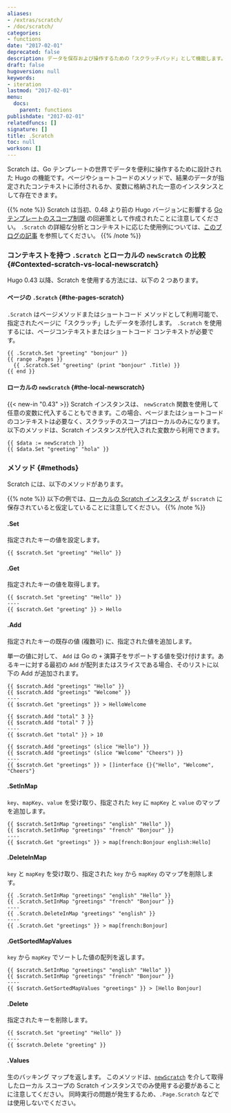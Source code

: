 ```yaml
---
aliases:
- /extras/scratch/
- /doc/scratch/
categories:
- functions
date: "2017-02-01"
deprecated: false
description: データを保存および操作するための「スクラッチパッド」として機能します。
draft: false
hugoversion: null
keywords:
- iteration
lastmod: "2017-02-01"
menu:
  docs:
    parent: functions
publishdate: "2017-02-01"
relatedfuncs: []
signature: []
title: .Scratch
toc: null
workson: []
---
```


Scratch は、Go テンプレートの世界でデータを便利に操作するために設計された Hugo の機能です。ページやショートコードのメソッドで、結果のデータが指定されたコンテキストに添付されるか、変数に格納された一意のインスタンスとして存在できます。

{{% note %}}
Scratch は当初、0.48 より前の Hugo バージョンに影響する [Go テンプレートのスコープ制限](https://github.com/golang/go/issues/10608) の回避策として作成されたことに注意してください。 `.Scratch` の詳細な分析とコンテキストに応じた使用例については、[このブログの記事](https://regisphilibert.com/blog/2017/04/hugo-scratch-explained-variable/) を参照してください。
{{% /note %}}

### コンテキストを持つ `.Scratch` とローカルの `newScratch` の比較 {#Contexted-scratch-vs-local-newscratch}

Hugo 0.43 以降、Scratch を使用する方法には、以下の 2 つあります。

#### ページの `.Scratch` {#the-pages-scratch}

`.Scratch` はページメソッドまたはショートコード メソッドとして利用可能で、指定されたページに「スクラッチ」したデータを添付します。 `.Scratch` を使用するには、ページコンテキストまたはショートコード コンテキストが必要です。

```go-html-template
{{ .Scratch.Set "greeting" "bonjour" }}
{{ range .Pages }}
  {{ .Scratch.Set "greeting" (print "bonjour" .Title) }}
{{ end }}
```

#### ローカルの `newScratch` {#the-local-newscratch}

{{< new-in "0.43" >}} Scratch インスタンスは、 `newScratch` 関数を使用して任意の変数に代入することもできます。この場合、ページまたはショートコードのコンテキストは必要なく、スクラッチのスコープはローカルのみになります。 以下のメソッドは、Scratch インスタンスが代入された変数から利用できます。

```go-html-template
{{ $data := newScratch }}
{{ $data.Set "greeting" "hola" }}
```

### メソッド {#methods}

Scratch には、以下のメソッドがあります。

{{% note %}}
以下の例では、[ローカルの Scratch インスタンス](#the-local-newscratch) が `$scratch` に保存されていると仮定していることに注意してください。
{{% /note %}}

#### .Set

指定されたキーの値を設定します。

```go-html-template
{{ $scratch.Set "greeting" "Hello" }}
```

#### .Get

指定されたキーの値を取得します。

```go-html-template
{{ $scratch.Set "greeting" "Hello" }}
----
{{ $scratch.Get "greeting" }} > Hello
```

#### .Add

指定されたキーの既存の値 (複数可) に、指定された値を追加します。

単一の値に対して、 `Add` は Go の `+` 演算子をサポートする値を受け付けます。あるキーに対する最初の `Add` が配列またはスライスである場合、そのリストに以下の Add が追加されます。

```go-html-template
{{ $scratch.Add "greetings" "Hello" }}
{{ $scratch.Add "greetings" "Welcome" }}
----
{{ $scratch.Get "greetings" }} > HelloWelcome
```

```go-html-template
{{ $scratch.Add "total" 3 }}
{{ $scratch.Add "total" 7 }}
----
{{ $scratch.Get "total" }} > 10
```

```go-html-template
{{ $scratch.Add "greetings" (slice "Hello") }}
{{ $scratch.Add "greetings" (slice "Welcome" "Cheers") }}
----
{{ $scratch.Get "greetings" }} > []interface {}{"Hello", "Welcome", "Cheers"}
```

#### .SetInMap

`key`、`mapKey`、`value` を受け取り、指定された `key` に `mapKey` と `value` のマップを追加します。

```go-html-template
{{ $scratch.SetInMap "greetings" "english" "Hello" }}
{{ $scratch.SetInMap "greetings" "french" "Bonjour" }}
----
{{ $scratch.Get "greetings" }} > map[french:Bonjour english:Hello]
```

#### .DeleteInMap

`key` と `mapKey` を受け取り、指定された `key` から `mapKey` のマップを削除します。

```go-html-template
{{ .Scratch.SetInMap "greetings" "english" "Hello" }}
{{ .Scratch.SetInMap "greetings" "french" "Bonjour" }}
----
{{ .Scratch.DeleteInMap "greetings" "english" }}
----
{{ .Scratch.Get "greetings" }} > map[french:Bonjour]
```

#### .GetSortedMapValues

`key` から `mapKey` でソートした値の配列を返します。

```go-html-template
{{ $scratch.SetInMap "greetings" "english" "Hello" }}
{{ $scratch.SetInMap "greetings" "french" "Bonjour" }}
----
{{ $scratch.GetSortedMapValues "greetings" }} > [Hello Bonjour]
```

#### .Delete

指定されたキーを削除します。

```go-html-template
{{ $scratch.Set "greeting" "Hello" }}
----
{{ $scratch.Delete "greeting" }}
```

#### .Values

生のバッキング マップを返します。 このメソッドは、[`newScratch`](#the-local-newscratch) を介して取得したローカル スコープの Scratch インスタンスでのみ使用する必要があることに注意してください。 同時実行の問題が発生するため、`.Page.Scratch` などでは使用しないでください。


[pagevars]: /variables/page/
